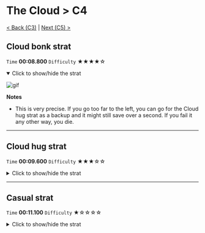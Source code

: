# The Cloud > C4

[< Back (C3)](https://github.com/Doublevil/scbspeedrun/blob/main/levels/C/C3.md) | [Next (C5) >](https://github.com/Doublevil/scbspeedrun/blob/main/levels/C/C5.md)

## Cloud bonk strat

`Time` **00:08.800** `Difficulty` ★★★★☆
<details open>
  <summary>Click to show/hide the strat</summary>

  ![gif](https://github.com/Doublevil/scbspeedrun/blob/main/media/levels/C/C4_CloudBonk.webp)

  **Notes**
  - This is very precise. If you go too far to the left, you can go for the Cloud hug strat as a backup and it might still save over a second. If you fail it any other way, you die.
</details>

---
## Cloud hug strat

`Time` **00:09.600** `Difficulty` ★★★☆☆
<details>
  <summary>Click to show/hide the strat</summary>

  ![gif](https://github.com/Doublevil/scbspeedrun/blob/main/media/levels/C/C4_CloudHug.webp)

  **Notes**
  - This can be used as a backup to recover from failing the cloud bonk strat in some cases.
  - The timing to get the wall jump on the side of the cloud seems to vary wildly and can be pretty precise at times, so make sure you buffer it right before touching the cloud.
</details>

---
## Casual strat

`Time` **00:11.100** `Difficulty` ★☆☆☆☆
<details>
  <summary>Click to show/hide the strat</summary>

  ![gif](https://github.com/Doublevil/scbspeedrun/blob/main/media/levels/C/C4_Casual.webp)

  **Notes**
  - No one's gonna blame you if you don't feel like attempting the other strats on that one.
</details>
